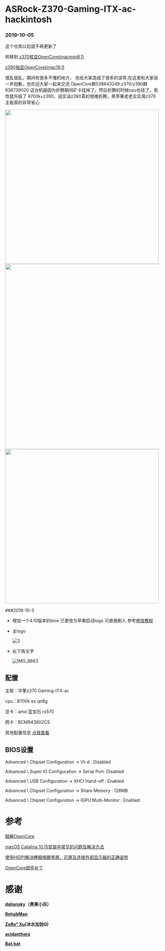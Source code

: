 
# ASRock-Z370-Gaming-ITX-ac-hackintosh
###  2019-10-05
这个仓库以后就不再更新了 

转移到 
[z370核显OpenCore(macmini8,1)](https://github.com/fangf2018/ASRock-Z370-Fatal1ty-ITX-OpenCore-hackintosh) 

[z390独显OpenCore(imac19,1)](https://github.com/fangf2018/ASRock-Z390-Phantom-ITX-OpenCore-Hackintosh)

很乱很乱，期间有很多不懂的地方，
也给大家造成了很多的误导,在这里和大家说一声抱歉，也欢迎大家一起来交流 
OpenCore群538643249 z370/z390群838739020
这台机器因为折腾期间矿卡挂掉了，然后折腾的时候cpu也挂了，索性就升级了 9700k+z390，说实话z390真的很难折腾，黑苹果老老实实用z370主板真的非常省心


<img style="width:500px;" src="http://pylzvsh3j.bkt.clouddn.com/2019-09-30-QQ20190930-040354.png"/>

<img style="width:600px;" src="http://pylzvsh3j.bkt.clouddn.com/2019-09-30-z370.png" />


<img style="width:500px;" src="http://pylzvsh3j.bkt.clouddn.com/2019-09-30-QQ20190930-192427@2x.png"/>






###2019-10-3

* 增加一个4.10版本的bios 已更改为苹果启动logo 可直接刷入 参考[修改教程](https://www.bilibili.com/read/cv2788822/)

* 主logo

    ![2](http://github.fangf.cc/2019-10-03-2.jpg)
    
* 右下角文字

    ![IMG_8883](http://github.fangf.cc/2019-10-03-IMG_8883.JPG)

## 配置

主板：华擎z370 Gaming-ITX-ac

cpu：8700k es qn8g

显卡：amd 蓝宝石 rx570

网卡：BCM943602CS

其他配置信息 [点我查看](https://github.com/fangf2018/ASRock-Z370-Gaming-ITX-ac-hackintosh/issues/1#issuecomment-489914538)

## BIOS设置

Advanced \ Chipset Configuration → Vt-d : Disabled

Advanced \ Super IO Configuration → Serial Port: Disabled

Advanced \ USB Configuration → XHCI Hand-off : Enabled

Advanced \ Chipset Configuration → Share Memory : 128MB

Advanced \ Chipset Configuration → IGPU Multi-Monitor : Enabled


# 参考
[精解OpenCore](https://blog.daliansky.net/OpenCore-BootLoader.html)

[macOS Catalina 10.15安装中常见的问题及解决方法](https://blog.daliansky.net/Common-problems-and-solutions-in-macOS-Catalina-10.15-installation.html)

[使用HIDPI解决睡眠唤醒黑屏、花屏及连接外部显示器的正确姿势](https://blog.daliansky.net/Use-HIDPI-to-solve-sleep-wake-up-black-screen,-Huaping-and-connect-the-external-monitor-the-correct-posture.html)

[OpenCore部件补丁](https://github.com/daliansky/OC-little)


# 感谢
**[daliansky](https://github.com/daliansky)（黑果小兵）**

**[RehabMan](https://bitbucket.org/RehabMan/)**

**[ZeRo° Xu](https://github.com/xzhih)(冰水加劲Q)**

**[acidanthera](https://github.com/acidanthera/OpenCorePkg)**

**[Bat.bat](https://github.com/williambj1)**

